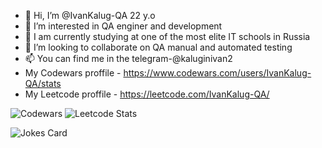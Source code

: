 - 👋 Hi, I’m @IvanKalug-QA 22 y.o
- 👀 I’m interested in QA enginer and development
- 🌱 I am currently studying at one of the most elite IT schools in Russia
- 💞️ I’m looking to collaborate on  QA manual and automated testing 
- 📫 You can find me in the telegram-@kaluginivan2
- My Codewars proffile - https://www.codewars.com/users/IvanKalug-QA/stats
- My Leetcode proffile - https://leetcode.com/IvanKalug-QA/
  
![Codewars](https://github.r2v.ch/codewars?user=IvanKalug-QA&name=true&top_languages=true&stroke=%23b362ff&theme=purple_dark) ![Leetcode Stats](https://leetcard.jacoblin.cool/IvanKalug-QA?theme=dark)

  <img src="https://readme-jokes.vercel.app/api" alt="Jokes Card" />
